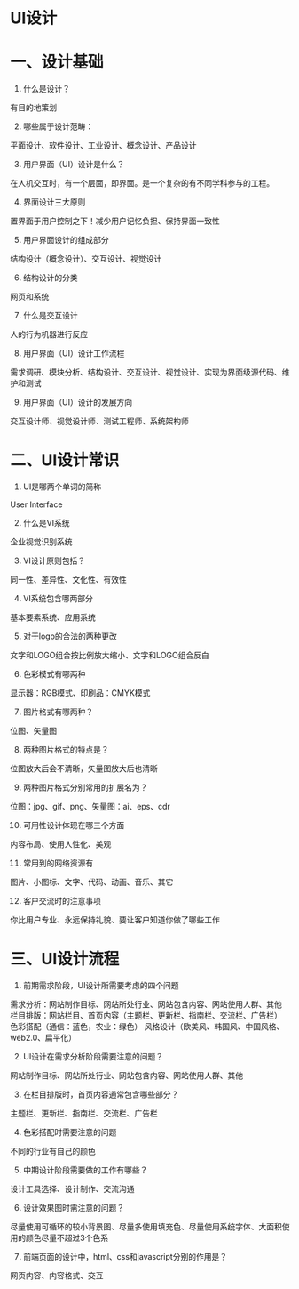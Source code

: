 # UI设计
# 一、设计基础
1. 什么是设计？

  有目的地策划
  
2. 哪些属于设计范畴：

  平面设计、软件设计、工业设计、概念设计、产品设计
  
3. 用户界面（UI）设计是什么？

  在人机交互时，有一个层面，即界面。是一个复杂的有不同学科参与的工程。
  
4. 界面设计三大原则

  置界面于用户控制之下！减少用户记忆负担、保持界面一致性
  
5. 用户界面设计的组成部分

  结构设计（概念设计）、交互设计、视觉设计
  
6. 结构设计的分类

  网页和系统
  
7. 什么是交互设计

  人的行为机器进行反应
  
8. 用户界面（UI）设计工作流程

  需求调研、模块分析、结构设计、交互设计、视觉设计、实现为界面级源代码、维护和测试
  
9. 用户界面（UI）设计的发展方向

  交互设计师、视觉设计师、测试工程师、系统架构师
# 二、UI设计常识

1. UI是哪两个单词的简称

  User Interface
  
2. 什么是VI系统

  企业视觉识别系统
  
3. VI设计原则包括？

  同一性、差异性、文化性、有效性
  
4. VI系统包含哪两部分

  基本要素系统、应用系统
  
5. 对于logo的合法的两种更改

  文字和LOGO组合按比例放大缩小、文字和LOGO组合反白
  
6. 色彩模式有哪两种

  显示器：RGB模式、印刷品：CMYK模式
  
7. 图片格式有哪两种？

  位图、矢量图
  
8. 两种图片格式的特点是？

  位图放大后会不清晰，矢量图放大后也清晰
  
9. 两种图片格式分别常用的扩展名为？

  位图：jpg、gif、png、矢量图：ai、eps、cdr
  
10.	可用性设计体现在哪三个方面

  内容布局、使用人性化、美观
  
11.	常用到的网络资源有

  图片、小图标、文字、代码、动画、音乐、其它
  
12.	客户交流时的注意事项

  你比用户专业、永远保持礼貌、要让客户知道你做了哪些工作
  
# 三、UI设计流程
1. 前期需求阶段，UI设计所需要考虑的四个问题

  需求分析：网站制作目标、网站所处行业、网站包含内容、网站使用人群、其他
  栏目排版：网站栏目、首页内容（主题栏、更新栏、指南栏、交流栏、广告栏）
  色彩搭配（通信：蓝色，农业：绿色）
  风格设计（欧美风、韩国风、中国风格、web2.0、扁平化）
  
2. UI设计在需求分析阶段需要注意的问题？

  网站制作目标、网站所处行业、网站包含内容、网站使用人群、其他
  
3. 在栏目排版时，首页内容通常包含哪些部分？

  主题栏、更新栏、指南栏、交流栏、广告栏
  
4. 色彩搭配时需要注意的问题

  不同的行业有自己的颜色
  
5. 中期设计阶段需要做的工作有哪些？

  设计工具选择、设计制作、交流沟通
  
6. 设计效果图时需注意的问题？

  尽量使用可循环的较小背景图、尽量多使用填充色、尽量使用系统字体、大面积使用的颜色尽量不超过3个色系
  
7. 前端页面的设计中，html、css和javascript分别的作用是？

  网页内容、内容格式、交互



